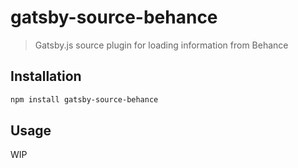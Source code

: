 # gatsby-source-behance
> Gatsby.js source plugin for loading information from Behance

## Installation

```bash
npm install gatsby-source-behance
```

## Usage

WIP
